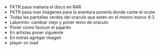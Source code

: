 - FKTR pasa mañana el disco en RAR
- FKTR pasa mas imagenes para la aventura ponerla donde cante el ocote
- Todas las pantallas verdes del oraculo que esten en el mismo marco 4:3
- Laberinto: cambiar viejo y poner texto de oraculo
- Poner como favicon el pajarito
- En artistas poner siguiente
- En extras agregar imagen
- player on load
